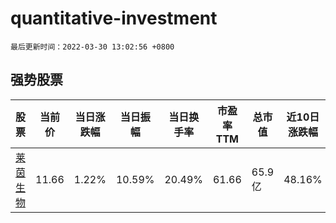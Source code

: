 # quantitative-investment

`最后更新时间：2022-03-30 13:02:56 +0800`

## 强势股票

|股票|当前价|当日涨跌幅|当日振幅|当日换手率|市盈率TTM|总市值|近10日涨跌幅|
|----|----|----|----|----|----|----|----|
|[莱茵生物](https://xueqiu.com/S/SZ002166)|11.66|1.22%|10.59%|20.49%|61.66|65.9亿|48.16%|

